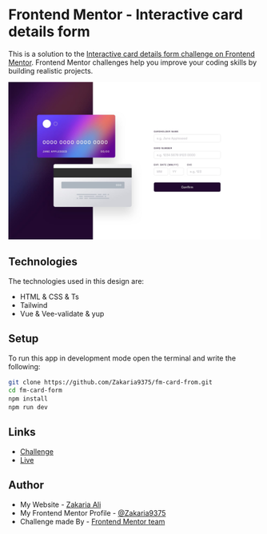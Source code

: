# Frontend Mentor - Interactive card details form

This is a solution to the [Interactive card details form challenge on Frontend Mentor](https://www.frontendmentor.io/challenges/interactive-card-details-form-XpS8cKZDWw). Frontend Mentor challenges help you improve your coding skills by building realistic projects.

![Design preview](./public/design/desktop-design.jpg)

## Technologies

The technologies used in this design are:

* HTML & CSS & Ts
* Tailwind
* Vue & Vee-validate & yup

## Setup

To run this app in development mode open the terminal and write the following:

```sh  
git clone https://github.com/Zakaria9375/fm-card-from.git  
cd fm-card-form  
npm install  
npm run dev
```

## Links

* [Challenge](https://www.frontendmentor.io/challenges/newsletter-signup-form-with-success-message-3FC1AZbNrv)  
* [Live](https://zakaria9375.github.io/fm-card-form/)

## Author

* My Website - [Zakaria Ali](https://zaportfolio.com/)
* My Frontend Mentor Profile - [@Zakaria9375](https://www.frontendmentor.io/profile/Zakaria9375)
* Challenge made By - [Frontend Mentor team](https://www.frontendmentor.io/)
